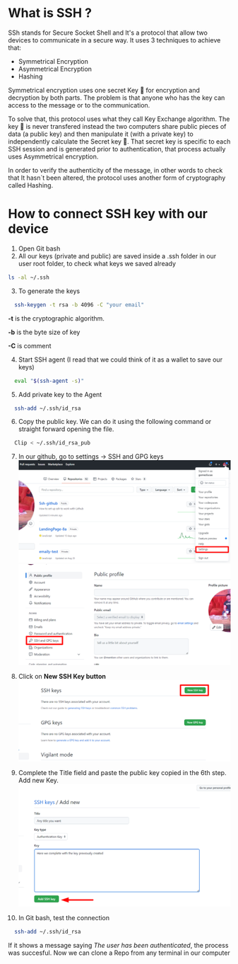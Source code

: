 # What is SSH ? 

SSh stands for Secure Socket Shell and It's a protocol that allow two devices to communicate in a secure way. 
It uses 3 techniques to achieve that:

* Symmetrical Encryption
* Asymmetrical Encryption
* Hashing

Symmetrical encryption uses one secret Key :key: for encryption and decryption by both parts. 
The problem is that anyone who has the key can access to the message or to the communication. 

To solve that, this protocol uses what they call Key Exchange algorithm. The key :key: is never transfered instead the 
two computers share public pieces of data (a public key) and then manipulate it (with a private key) to independently calculate the Secret key :key:. That secret key is
specific to each SSH session and is generated prior to authentication, that process actually uses Asymmetrical
encryption.

In order to verify the authenticity of the message, in other words to check that It hasn´t been altered, the protocol uses another form of cryptography called Hashing.


# How to connect SSH key with our device 

1) Open Git bash 
2) All our keys (private and public) are saved inside a .ssh folder in our user root folder, to check what keys we saved already

```bash
ls -al ~/.ssh 
```
3) To generate the keys
```bash
  ssh-keygen -t rsa -b 4096 -C "your email" 
```
**-t** is the cryptographic algorithm. 

**-b** is the byte size of key

**-C** is comment 

4) Start SSH agent (I read that we could think of it as a wallet to save our keys)

```bash
  eval "$(ssh-agent -s)"
```
5) Add private key to the Agent
```bash
  ssh-add ~/.ssh/id_rsa
```
6) Copy the public key. We can do it using the following command or straight forward opening the file.
```bash
  Clip < ­~/.ssh/id_rsa_pub 
```
7) In our github, go to settings -> SSH and GPG keys 
![Step 1](https://github.com/gomezlucas/Ssh-github/blob/main/images/1.png)
![Step 2](https://github.com/gomezlucas/Ssh-github/blob/main/images/2.png)

8) Click on **New SSH Key button**
![Step 3](https://github.com/gomezlucas/Ssh-github/blob/main/images/3.png)

9) Complete the Title field and paste the public key copied in the 6th step. Add new Key.
![Step 4](https://github.com/gomezlucas/Ssh-github/blob/main/images/4.png)

10) In Git bash, test the connection 
```bash
  ssh-add ~/.ssh/id_rsa
```
If it shows a message saying *The user has been authenticated*, the process was succesful. Now we can clone a Repo from any terminal in our computer
